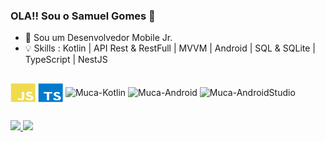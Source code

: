 ### OLA!! Sou o Samuel Gomes 👋 

- 🌠 Sou um Desenvolvedor Mobile Jr.
- 💡 Skills : Kotlin | API Rest & RestFull | MVVM | Android | SQL & SQLite | TypeScript | NestJS


##
  
<div style="display: inline_block" >
  <img align="center" alt="Muca-Js" height="30" width="40" src="https://raw.githubusercontent.com/devicons/devicon/master/icons/javascript/javascript-plain.svg">
  <img align="center" alt="Muca-Ts" height="30" width="40" src="https://raw.githubusercontent.com/devicons/devicon/master/icons/typescript/typescript-plain.svg">
  <img align="center" alt="Muca-Kotlin" height="30" width="40" src="https://cdn.jsdelivr.net/gh/devicons/devicon/icons/kotlin/kotlin-original.svg">
  <img align="center" alt="Muca-Android" height="30" width="40" src="https://cdn.jsdelivr.net/gh/devicons/devicon/icons/android/android-plain-wordmark.svg">
  <img align="center" alt="Muca-AndroidStudio" height="30" width="40" src="https://cdn.jsdelivr.net/gh/devicons/devicon/icons/androidstudio/androidstudio-original.svg">
</div>
  
##  
  <div>
  <a href = "mailto:contatodevmuca@gmail.com"><img src="https://img.shields.io/badge/-Gmail-%23333?style=for-the-badge&logo=gmail&logoColor=white" target="_blank"</a>
  <a href="https://www.linkedin.com/in/samuel-gomes-b6b603242" target="_blank"><img src="https://img.shields.io/badge/-LinkedIn-%230077B5?style=for-the-badge&logo=linkedin&logoColor=white" target="_blank"></a> 
  </div>
  
  
